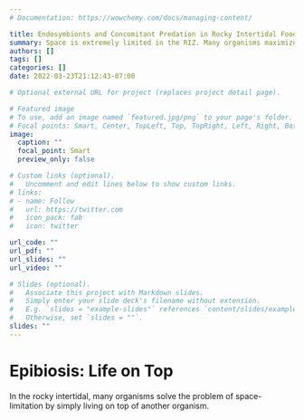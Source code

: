 ```yaml
---
# Documentation: https://wowchemy.com/docs/managing-content/

title: Endosymbionts and Concomitant Predation in Rocky Intertidal Food Webs
summary: Space is extremely limited in the RIZ. Many organisms maximize survival by settling on top of other living things, a process known as epibiosis. But what happens to the epibiont when the host symbiont gets eaten by a predator?
authors: []
tags: []
categories: []
date: 2022-03-23T21:12:43-07:00

# Optional external URL for project (replaces project detail page).

# Featured image
# To use, add an image named `featured.jpg/png` to your page's folder.
# Focal points: Smart, Center, TopLeft, Top, TopRight, Left, Right, BottomLeft, Bottom, BottomRight.
image:
  caption: ""
  focal_point: Smart
  preview_only: false

# Custom links (optional).
#   Uncomment and edit lines below to show custom links.
# links:
# - name: Follow
#   url: https://twitter.com
#   icon_pack: fab
#   icon: twitter

url_code: ""
url_pdf: ""
url_slides: ""
url_video: ""

# Slides (optional).
#   Associate this project with Markdown slides.
#   Simply enter your slide deck's filename without extension.
#   E.g. `slides = "example-slides"` references `content/slides/example-slides.md`.
#   Otherwise, set `slides = ""`.
slides: ""
---
```

# Epibiosis: Life on Top
In the rocky intertidal, many organisms solve the problem of space-limitation by simply living on top of another organism.